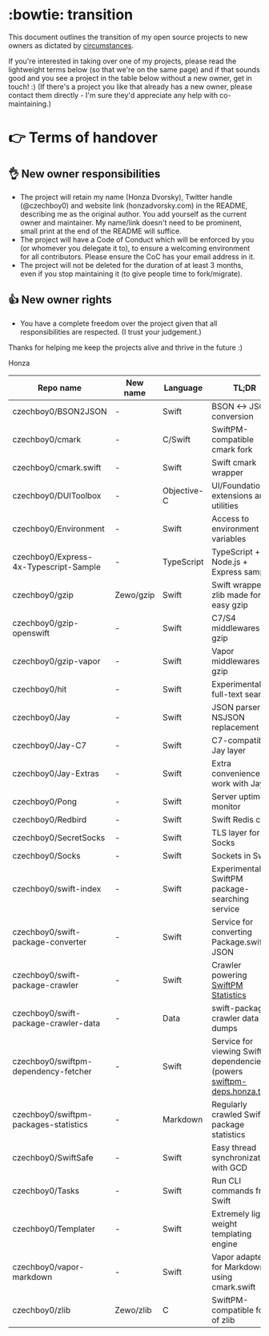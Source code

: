 # :bowtie: transition

This document outlines the transition of my open source projects to new owners as dictated by [circumstances](https://twitter.com/czechboy0/status/762662990135062528). 

If you're interested in taking over one of my projects, please read the lightweight terms below (so that we're on the same page) and if that sounds good and you see a project in the table below without a new owner, get in touch! :) (If there's a project you like that already has a new owner, please contact them directly - I'm sure they'd appreciate any help with co-maintaining.)

# :point_right: Terms of handover
## :ok_hand: New owner responsibilities

- The project will retain my name (Honza Dvorsky), Twitter handle (@czechboy0) and website link (honzadvorsky.com) in the README, describing me as the original author. You add yourself as the current owner and maintainer. My name/link doesn't need to be prominent, small print at the end of the README will suffice.
- The project will have a Code of Conduct which will be enforced by you (or whomever you delegate it to), to ensure a welcoming environment for all contributors. Please ensure the CoC has your email address in it.
- The project will not be deleted for the duration of at least 3 months, even if you stop maintaining it (to give people time to fork/migrate).

## :thumbsup: New owner rights

- You have a complete freedom over the project given that all responsibilities are respected. (I trust your judgement.)

Thanks for helping me keep the projects alive and thrive in the future :) 

Honza

| Repo name | New name | Language | TL;DR |
| --- | --- | --- | --- |
| czechboy0/BSON2JSON | - | Swift | BSON <-> JSON conversion |
| czechboy0/cmark | - | C/Swift | SwiftPM-compatible cmark fork |
| czechboy0/cmark.swift | - | Swift | Swift cmark wrapper |
| czechboy0/DUIToolbox | - | Objective-C | UI/Foundation extensions and utilities |
| czechboy0/Environment | - | Swift | Access to environment variables |
| czechboy0/Express-4x-Typescript-Sample | - | TypeScript | TypeScript + Node.js + Express sample |
| czechboy0/gzip | Zewo/gzip | Swift | Swift wrapper of zlib made for easy gzip |
| czechboy0/gzip-openswift | - | Swift | C7/S4 middlewares for gzip |
| czechboy0/gzip-vapor | - | Swift | Vapor middlewares for gzip |
| czechboy0/hit | - | Swift | Experimental full-text search |
| czechboy0/Jay | - | Swift | JSON parser, NSJSON replacement |
| czechboy0/Jay-C7 | - | Swift | C7-compatibility Jay layer |
| czechboy0/Jay-Extras | - | Swift | Extra conveniences to work with Jay |
| czechboy0/Pong | - | Swift | Server uptime monitor |
| czechboy0/Redbird | - | Swift | Swift Redis client |
| czechboy0/SecretSocks | - | Swift | TLS layer for Socks |
| czechboy0/Socks | - | Swift | Sockets in Swift |
| czechboy0/swift-index | - | Swift | Experimental SwiftPM package-searching service |
| czechboy0/swift-package-converter | - | Swift | Service for converting Package.swift to JSON |
| czechboy0/swift-package-crawler | - | Swift | Crawler powering [SwiftPM Statistics](https://github.com/czechboy0/swiftpm-packages-statistics) |
| czechboy0/swift-package-crawler-data | - | Data | swift-package-crawler data dumps |
| czechboy0/swiftpm-dependency-fetcher | - | Swift | Service for viewing SwiftPM dependencies (powers [swiftpm-deps.honza.tech](http://swiftpm-deps.honza.tech/web)) |
| czechboy0/swiftpm-packages-statistics | - | Markdown | Regularly crawled SwiftPM package statistics |
| czechboy0/SwiftSafe | - | Swift | Easy thread synchronization with GCD |
| czechboy0/Tasks | - | Swift | Run CLI commands from Swift |
| czechboy0/Templater | - | Swift | Extremely light-weight templating engine |
| czechboy0/vapor-markdown | - | Swift | Vapor adapter for Markdown using cmark.swift |
| czechboy0/zlib | Zewo/zlib | C | SwiftPM-compatible fork of zlib |
